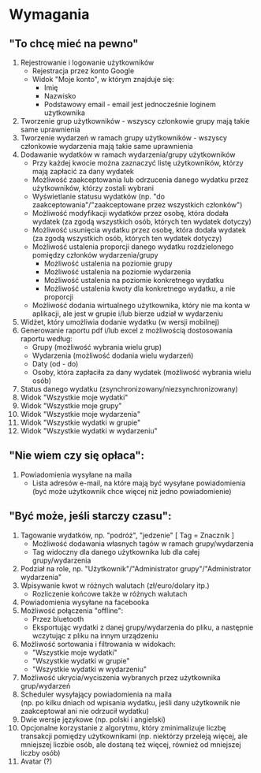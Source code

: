 # Wymagania

## "To chcę mieć na pewno"

1. Rejestrowanie i logowanie użytkowników 
   * Rejestracja przez konto Google
   * Widok "Moje konto", w którym znajduje się: 
     * Imię 
     * Nazwisko
     * Podstawowy email - email jest jednocześnie loginem użytkownika
2. Tworzenie grup użytkowników - wszyscy członkowie grupy mają takie same uprawnienia 
3. Tworzenie wydarzeń w ramach grupy użytkowników - wszyscy członkowie wydarzenia mają takie same uprawnienia 
4. Dodawanie wydatków w ramach wydarzenia/grupy użytkowników
   * Przy każdej kwocie można zaznaczyć listę użytkowników, którzy mają zapłacić za dany wydatek 
   * Możliwość zaakceptowania lub odrzucenia danego wydatku przez użytkowników, którzy zostali wybrani 
   * Wyświetlanie statusu wydatków (np. "do zaakceptowania"/"zaakceptowane przez wszystkich członków") 
   * Możliwość modyfikacji wydatków przez osobę, która dodała wydatek (za zgodą wszystkich osób, których ten wydatek dotyczy) 
   * Możliwość usunięcia wydatku przez osobę, która dodała wydatek (za zgodą wszystkich osób, których ten wydatek dotyczy) 
   * Możliwość ustalenia proporcji danego wydatku rozdzielonego pomiędzy członków wydarzenia/grupy 
     * Możliwość ustalenia na poziomie grupy 
     * Możliwość ustalenia na poziomie wydarzenia 
     * Możliwość ustalenia na poziomie konkretnego wydatku 
     * Możliwość ustalenia kwoty dla konkretnego wydatku, a nie proporcji 
   * Możliwość dodania wirtualnego użytkownika, który nie ma konta w aplikacji, ale jest w grupie i/lub bierze udział w wydarzeniu 
5. Widżet, który umożliwia dodanie wydatku (w wersji mobilnej) 
6. Generowanie raportu pdf i/lub excel z możliwością dostosowania raportu według: 
   * Grupy (możliwość wybrania wielu grup) 
   * Wydarzenia (możliwość dodania wielu wydarzeń) 
   * Daty (od - do) 
   * Osoby, która zapłaciła za dany wydatek (możliwość wybrania wielu osób) 
7. Status danego wydatku (zsynchronizowany/niezsynchronizowany) 
8. Widok "Wszystkie moje wydatki" 
9.  Widok "Wszystkie moje grupy" 
10. Widok "Wszystkie moje wydarzenia" 
11. Widok "Wszystkie wydatki w grupie" 
12. Widok "Wszystkie wydatki w wydarzeniu" 

## "Nie wiem czy się opłaca":
1. Powiadomienia wysyłane na maila 
   * Lista adresów e-mail, na które mają być wysyłane powiadomienia (być może użytkownik chce więcej niż jedno powiadomienie)

## "Być może, jeśli starczy czasu":
1. Tagowanie wydatków, np. "podróż", "jedzenie" [ Tag = Znacznik ] 
   * Możliwość dodawania własnych tagów w ramach grupy/wydarzenia 
   * Tag widoczny dla danego użytkownika lub dla całej grupy/wydarzenia 
2. Podział na role, np. "Użytkownik"/"Administrator grupy"/"Administrator wydarzenia" 
3. Wpisywanie kwot w różnych walutach (zł/euro/dolary itp.) 
   * Rozliczenie końcowe także w różnych walutach 
4. Powiadomienia wysyłane na facebooka 
5. Możliwość połączenia "offline": 
   * Przez bluetooth 
   * Eksportując wydatki z danej grupy/wydarzenia do pliku, a następnie wczytując z pliku na innym urządzeniu 
6. Możliwość sortowania i filtrowania w widokach: 
   * "Wszystkie moje wydatki" 
   * "Wszystkie wydatki w grupie" 
   * "Wszystkie wydatki w wydarzeniu" 
7. Możliwość ukrycia/wyciszenia wybranych przez użytkownika grup/wydarzeń 
8. Scheduler wysyłający powiadomienia na maila  
(np. po kilku dniach od wpisania wydatku, jeśli dany użytkownik nie zaakceptował ani nie odrzucił wydatku) 
9. Dwie wersje językowe (np. polski i angielski) 
10. Opcjonalne korzystanie z algorytmu, który zminimalizuje liczbę transakcji pomiędzy użytkownikami (np. niektórzy przeleją więcej, ale mniejszej liczbie osób, ale dostaną też więcej, również od mniejszej liczby osób) 
11. Avatar (?) 
